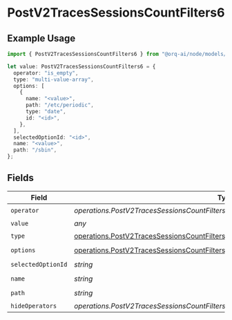 # PostV2TracesSessionsCountFilters6

## Example Usage

```typescript
import { PostV2TracesSessionsCountFilters6 } from "@orq-ai/node/models/operations";

let value: PostV2TracesSessionsCountFilters6 = {
  operator: "is_empty",
  type: "multi-value-array",
  options: [
    {
      name: "<value>",
      path: "/etc/periodic",
      type: "date",
      id: "<id>",
    },
  ],
  selectedOptionId: "<id>",
  name: "<value>",
  path: "/sbin",
};
```

## Fields

| Field                                                                                                                                                              | Type                                                                                                                                                               | Required                                                                                                                                                           | Description                                                                                                                                                        |
| ------------------------------------------------------------------------------------------------------------------------------------------------------------------ | ------------------------------------------------------------------------------------------------------------------------------------------------------------------ | ------------------------------------------------------------------------------------------------------------------------------------------------------------------ | ------------------------------------------------------------------------------------------------------------------------------------------------------------------ |
| `operator`                                                                                                                                                         | *operations.PostV2TracesSessionsCountFiltersRequestRequestBodyQuery6Operator*                                                                                      | :heavy_check_mark:                                                                                                                                                 | N/A                                                                                                                                                                |
| `value`                                                                                                                                                            | *any*                                                                                                                                                              | :heavy_minus_sign:                                                                                                                                                 | N/A                                                                                                                                                                |
| `type`                                                                                                                                                             | [operations.PostV2TracesSessionsCountFiltersRequestRequestBodyQuery6Type](../../models/operations/postv2tracessessionscountfiltersrequestrequestbodyquery6type.md) | :heavy_check_mark:                                                                                                                                                 | N/A                                                                                                                                                                |
| `options`                                                                                                                                                          | [operations.PostV2TracesSessionsCountFiltersRequestRequestBodyOptions](../../models/operations/postv2tracessessionscountfiltersrequestrequestbodyoptions.md)[]     | :heavy_check_mark:                                                                                                                                                 | N/A                                                                                                                                                                |
| `selectedOptionId`                                                                                                                                                 | *string*                                                                                                                                                           | :heavy_check_mark:                                                                                                                                                 | N/A                                                                                                                                                                |
| `name`                                                                                                                                                             | *string*                                                                                                                                                           | :heavy_check_mark:                                                                                                                                                 | N/A                                                                                                                                                                |
| `path`                                                                                                                                                             | *string*                                                                                                                                                           | :heavy_check_mark:                                                                                                                                                 | N/A                                                                                                                                                                |
| `hideOperators`                                                                                                                                                    | *operations.PostV2TracesSessionsCountFiltersRequestRequestBodyQuery6HideOperators1*[]                                                                              | :heavy_minus_sign:                                                                                                                                                 | N/A                                                                                                                                                                |